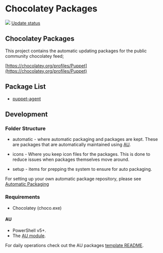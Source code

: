 # Chocolatey Packages

[![](https://ci.appveyor.com/api/projects/status/github/puppetlabs/puppet-chocolatey-packages?svg=true)](https://ci.appveyor.com/project/puppetlabs/puppet-chocolatey-packages)
[Update status](https://gist.github.com/YOUR_GITHUB_USERNAME_HERE/YOUR_GIST_ID)

## Chocolatey Packages

This project contains the automatic updating packages for the public community chocolatey feed;

[https://chocolatey.org/profiles/Puppet](https://chocolatey.org/profiles/Puppet)

## Package List

* [puppet-agent](https://chocolatey.org/packages/puppet-agent)

## Development

### Folder Structure

* automatic - where automatic packaging and packages are kept. These are packages that are automatically maintained using [AU](https://chocolatey.org/packages/au).

* icons - Where you keep icon files for the packages. This is done to reduce issues when packages themselves move around.

* setup - items for prepping the system to ensure for auto packaging.

For setting up your own automatic package repository, please see [Automatic Packaging](https://chocolatey.org/docs/automatic-packages)

### Requirements

* Chocolatey (choco.exe)


#### AU

* PowerShell v5+.
* The [AU module](https://chocolatey.org/packages/au).

For daily operations check out the AU packages [template README](https://github.com/majkinetor/au-packages-template/blob/master/README.md).

